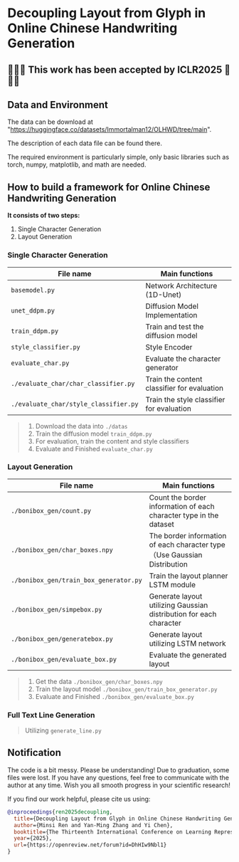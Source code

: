 # Decoupling Layout from Glyph in Online Chinese Handwriting Generation
## 🎉🎉🎉 This work has been accepted by ICLR2025 🎉🎉🎉
## Data and Environment
The data can be download at "https://huggingface.co/datasets/Immortalman12/OLHWD/tree/main".

The description of each data file can be found there.

The required environment is particularly simple, only basic libraries such as torch, numpy, matplotlib, and math are needed.

## How to build a framework for Online Chinese Handwriting Generation
**It consists of two steps:**  
1. Single Character Generation
2. Layout Generation

### Single Character Generation
| File name       | Main functions                                                         |
|-----------------|------------------------------------------------------------------------|
|`basemodel.py`   | Network Architecture (1D-Unet)                                         |
|`unet_ddpm.py`   | Diffusion Model Implementation                                         |
|`train_ddpm.py`  | Train and test the diffusion model                                     |
|`style_classifier.py` | Style Encoder                                                     |
|`evaluate_char.py`    | Evaluate the character generator                                  |  
|`./evaluate_char/char_classifier.py` | Train the content classifier for evaluation        |
|`./evaluate_char/style_classifier.py` | Train the style classifier for evaluation         |

> 1. Download the data into `./datas`
> 2. Train the diffusion model  `train_ddpm.py`  
> 3. For evaluation, train the content and style classifiers 
> 4. Evaluate and Finished `evaluate_char.py` 


### Layout Generation
| File name       | Main functions                                                         |
|-----------------|------------------------------------------------------------------------|
|`./bonibox_gen/count.py`   | Count the border information of each character type in the dataset|
|`./bonibox_gen/char_boxes.npy`   | The border information of each character type  （Use Gaussian Distribution|
|`./bonibox_gen/train_box_generator.py`  | Train the layout planner LSTM module            |
|`./bonibox_gen/simpebox.py` | Generate layout utilizing Gaussian distribution for each character |
|`./bonibox_gen/generatebox.py` | Generate layout utilizing LSTM network|
|`./bonibox_gen/evaluate_box.py` | Evaluate the generated layout   |

> 1. Get the data `./bonibox_gen/char_boxes.npy`
> 2. Train the layout model  `./bonibox_gen/train_box_generator.py`
> 3. Evaluate and Finished `./bonibox_gen/evaluate_box.py` 

### Full Text Line Generation
> Utilizing `generate_line.py`

## Notification
The code is a bit messy. Please be understanding! Due to graduation, some files were lost. If you have any questions, feel free to communicate with the author at any time. Wish you all smooth progress in your scientific research!

If you find our work helpful, please cite us using:
```bibtex
@inproceedings{ren2025decoupling,
  title={Decoupling Layout from Glyph in Online Chinese Handwriting Generation},
  author={Minsi Ren and Yan-Ming Zhang and Yi Chen},
  booktitle={The Thirteenth International Conference on Learning Representations},
  year={2025},
  url={https://openreview.net/forum?id=DhHIw9Nbl1}
}

